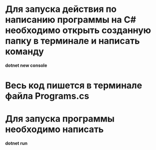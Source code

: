 # Для запуска действия по написанию программы на C# необходимо открыть созданную папку в терминале и написать команду
**dotnet new console**
# Весь код пишется в терминале файла Programs.cs
# Для запуска программы необходимо написать 
**dotnet run**
